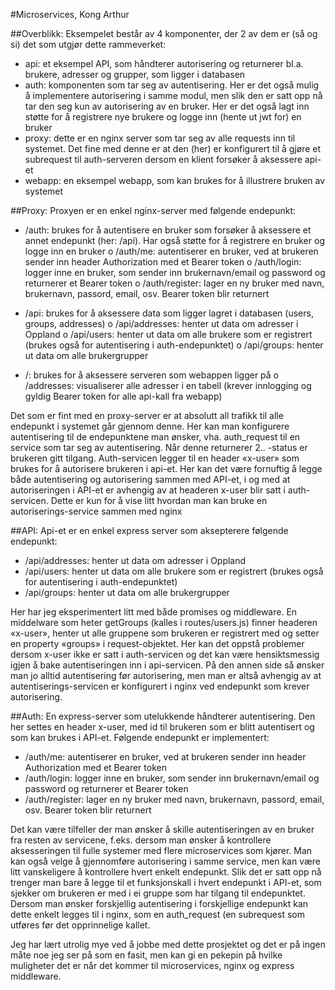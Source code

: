 #Microservices, Kong Arthur

##Overblikk:
Eksempelet består av 4 komponenter, der 2 av dem er (så og si) det som utgjør dette rammeverket:
-	api: et eksempel API, som håndterer autorisering og returnerer bl.a. brukere, adresser og grupper, som ligger i databasen
-	auth: komponenten som tar seg av autentisering. Her er det også mulig å implementere autorisering i samme modul, men slik den er satt opp nå tar den seg kun av autorisering av en bruker. Her er det også lagt inn støtte for å registrere nye brukere og logge inn (hente ut jwt for) en bruker
-	proxy: dette er en nginx server som tar seg av alle requests inn til systemet. Det fine med denne er at den (her) er konfigurert til å gjøre et subrequest til auth-serveren dersom en klient forsøker å aksessere api-et
-	webapp: en eksempel webapp, som kan brukes for å illustrere bruken av systemet

##Proxy:
Proxyen er en enkel nginx-server med følgende endepunkt:
-	/auth: brukes for å autentisere en bruker som forsøker å aksessere et annet endepunkt (her: /api). Har også støtte for å registrere en bruker og logge inn en bruker
o	/auth/me: autentiserer en bruker, ved at brukeren sender inn header Authorization med et Bearer token
o	/auth/login: logger inne en bruker, som sender inn brukernavn/email og password og returnerer et Bearer token
o	/auth/register: lager en ny bruker med navn, brukernavn, passord, email, osv. Bearer token blir returnert

-	/api: brukes for å aksessere data som ligger lagret i databasen (users, groups, addresses)
o	/api/addresses: henter ut data om adresser i Oppland
o	/api/users: henter ut data om alle brukere som er registrert (brukes også for autentisering i auth-endepunktet)
o	/api/groups: henter ut data om alle brukergrupper
-	/: brukes for å aksessere serveren som webappen ligger på
o	/addresses: visualiserer alle adresser i en tabell (krever innlogging og gyldig Bearer token for alle api-kall fra webapp)

Det som er fint med en proxy-server er at absolutt all trafikk til alle endepunkt i systemet går gjennom denne. Her kan man konfigurere autentisering til de endepunktene man ønsker, vha. auth_request til en service som tar seg av autentisering. Når denne returnerer 2.. -status er brukeren gitt tilgang.
Auth-servicen legger til en header «x-user» som brukes for å autorisere brukeren i api-et. Her kan det være fornuftig å legge både autentisering og autorisering sammen med API-et, i og med at autoriseringen i API-et er avhengig av at headeren x-user blir satt i auth-servicen. Dette er kun for å vise litt hvordan man kan bruke en autoriserings-service sammen med nginx

##API:
Api-et er en enkel express server som aksepterere følgende endepunkt:
-	/api/addresses: henter ut data om adresser i Oppland
-	/api/users: henter ut data om alle brukere som er registrert (brukes også for autentisering i auth-endepunktet)
-	/api/groups: henter ut data om alle brukergrupper

Her har jeg eksperimentert litt med både promises og middleware. En middelware som heter getGroups (kalles i routes/users.js) finner headeren «x-user», henter ut alle gruppene som brukeren er registrert med og setter en property «groups» i request-objektet. Her kan det oppstå problemer dersom x-user ikke er satt i auth-servicen og det kan være hensiktsmessig igjen å bake autentiseringen inn i api-servicen. På den annen side så ønsker man jo alltid autentisering før autorisering, men man er altså avhengig av at autentiserings-servicen er konfigurert i nginx ved endepunkt som krever autorisering.

##Auth:
En express-server som utelukkende håndterer autentisering. Den her settes en header x-user, med id til brukeren som er blitt autentisert og som kan brukes i API-et. Følgende endepunkt er implementert:
-	/auth/me: autentiserer en bruker, ved at brukeren sender inn header Authorization med et Bearer token
-	/auth/login: logger inne en bruker, som sender inn brukernavn/email og password og returnerer et Bearer token
-	/auth/register: lager en ny bruker med navn, brukernavn, passord, email, osv. Bearer token blir returnert

Det kan være tilfeller der man ønsker å skille autentiseringen av en bruker fra resten av servicene, f.eks. dersom man ønsker å kontrollere aksesseringen til fulle systemer med flere microservices som kjører. Man kan også velge å gjennomføre autorisering i samme service, men kan være litt vanskeligere å kontrollere hvert enkelt endepunkt. Slik det er satt opp nå trenger man bare å legge til et funksjonskall i hvert endepunkt i API-et, som sjekker om brukeren er med i ei gruppe som har tilgang til endepunktet. Dersom man ønsker forskjellig autentisering i forskjellige endepunkt kan dette enkelt legges til i nginx, som en auth_request (en subrequest som utføres før det opprinnelige kallet.



Jeg har lært utrolig mye ved å jobbe med dette prosjektet og det er på ingen måte noe jeg ser på som en fasit, men kan gi en pekepin på hvilke muligheter det er når det kommer til microservices, nginx og express middleware.
